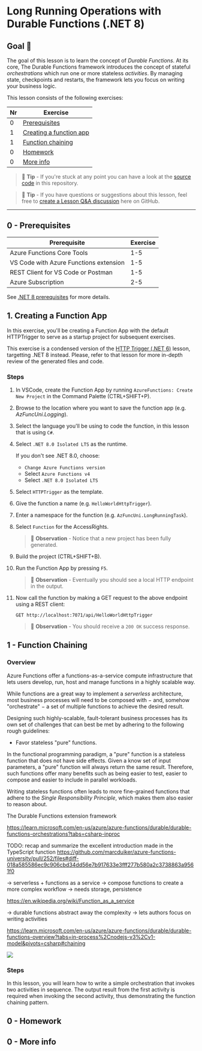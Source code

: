 # Long Running Operations with Durable Functions (.NET 8)

## Goal 🎯

The goal of this lesson is to learn the concept of _Durable Functions_. At its core,
The Durable Functions framework introduces the concept of stateful _orchestrations_
which run one or more stateless _activities_. By managing state, checkpoints and restarts, the framework lets you focus on writing your business logic.

This lesson consists of the following exercises:

|Nr|Exercise
|-|-
|0|[Prerequisites](#0-prerequisites)
|1|[Creating a function app](#1-creating-a-function-app)
|1|[Function chaining](#2-function-chaining)
|0|[Homework](#0-homework)
|0|[More info](#0-more-info)

> 📝 **Tip** - If you're stuck at any point you can have a look at the [source code](../../../src/dotnet8/durable-functions/long-running/AzFuncUni.LongRunningTask) in this repository.

> 📝 **Tip** - If you have questions or suggestions about this lesson, feel free to [create a Lesson Q&A discussion](https://github.com/marcduiker/azure-functions-university/discussions/categories/lesson-q-a) here on GitHub.

---

## 0 - Prerequisites

| Prerequisite | Exercise
| - | -
| Azure Functions Core Tools | 1-5
| VS Code with Azure Functions extension| 1-5
| REST Client for VS Code or Postman | 1-5
| Azure Subscription | 2-5

See [.NET 8 prerequisites](../prerequisites/README.md) for more details.

## 1. Creating a Function App

In this exercise, you'll be creating a Function App with the default HTTPTrigger to serve as a startup project for subsequent exercises.

This exercise is a condensed version of the 
[HTTP Trigger (.NET 6)](../../dotnet6/http/README.md) lesson, targetting .NET 8 instead. Please, refer to that lesson for more in-depth review of the generated files and code.

### Steps

1. In VSCode, create the Function App by running `AzureFunctions: Create New Project` in the Command Palette (CTRL+SHIFT+P).
2. Browse to the location where you want to save the function app (e.g. *AzFuncUni.Logging*).
3. Select the language you'll be using to code the function, in this lesson that is using `C#`.
4. Select `.NET 8.0 Isolated LTS` as the runtime.

    If you don't see .NET 8.0, choose:

    - `Change Azure Functions version`
    - Select `Azure Functions v4`
    - Select `.NET 8.0 Isolated LTS`
>  
5. Select `HTTPTrigger` as the template.
6. Give the function a name (e.g. `HelloWorldHttpTrigger`).
7. Enter a namespace for the function (e.g. `AzFuncUni.LongRunningTask`).
8. Select `Function` for the AccessRights.

    > 🔎 **Observation** - Notice that a new project has been fully generated.

9. Build the project (CTRL+SHIFT+B).
10. Run the Function App by pressing `F5`.

    > 🔎 **Observation** - Eventually you should see a local HTTP endpoint in the output.

11. Now call the function by making a GET request to the above endpoint using a REST client:

    ```http
    GET http://localhost:7071/api/HelloWorldHttpTrigger
    ```
    > 🔎 **Observation** - You should receive a `200 OK` success response.


## 1 - Function Chaining

### Overview

Azure Functions offer a functions-as-a-service compute infrastructure that
lets users develop, run, host and manage functions in a highly scalable way.

While functions are a great way to implement a _serverless_ architecture,
most business processes will need to be composed with − and, somehow "orchestrate" − a
set of multiple functions to achieve the desired result.

Designing such highly-scalable, fault-tolerant business processes has its own
set of challenges that can best be met by adhering to the following rough guidelines:

- Favor stateless "pure" functions.


In the functional programming paradigm, a "pure" function is a stateless function
that does not have side effects. Given a know set of input parameters, a "pure"
function will always return the same result. Therefore, such functions offer many
benefits such as being easier to test, easier to compose and easier to include in
parallel workloads.

Writing stateless functions often leads to more fine-grained functions that
adhere to the _Single Responsibility Principle_, which makes them also easier
to reason about.

The Durable Functions extension framework 

https://learn.microsoft.com/en-us/azure/azure-functions/durable/durable-functions-orchestrations?tabs=csharp-inproc

TODO: recap and summarize the excellent introduction made in the TypeScript function
https://github.com/marcduiker/azure-functions-university/pull/252/files#diff-018a585586ec9c906cbd34dd56e7b917633e3fff277b580a2c3738863a9561f0

-> serverless + functions as a service
-> compose functions to create a more complex workflow
-> needs storage, persistence 

https://en.wikipedia.org/wiki/Function_as_a_service

-> durable functions abstract away the complexity
-> lets authors focus on writing activities

https://learn.microsoft.com/en-us/azure/azure-functions/durable/durable-functions-overview?tabs=in-process%2Cnodejs-v3%2Cv1-model&pivots=csharp#chaining

![](https://learn.microsoft.com/en-us/azure/azure-functions/durable/media/durable-functions-concepts/function-chaining.png)

### Steps

In this lesson, you will learn how to write a simple orchestration that
invokes two activities in sequence. The output result from the first
activity is required when invoking the second activity, thus demonstrating
the function chaining pattern.


## 0 - Homework

## 0 - More info